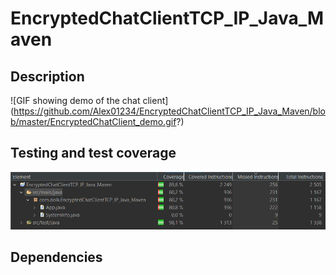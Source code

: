 # EncryptedChatClientTCP_IP_Java_Maven
## Description
![GIF showing demo of the chat client]
(https://github.com/Alex01234/EncryptedChatClientTCP_IP_Java_Maven/blob/master/EncryptedChatClient_demo.gif?)

## Testing and test coverage 
![Image showing test coverage of 80,8% for class App.java](https://github.com/Alex01234/EncryptedChatClientTCP_IP_Java_Maven/blob/master/EncryptedChatClientTCP_IP_Java_Maven_test_coverage.PNG?raw=true)

## Dependencies
